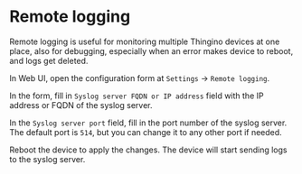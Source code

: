 Remote logging
==============

Remote logging is useful for monitoring multiple Thingino devices at one place,
also for debugging, especially when an error makes device to reboot, and logs
get deleted.

In Web UI, open the configuration form at `Settings` -> `Remote logging`.

In the form, fill in `Syslog server FQDN or IP address` field with the IP
address or FQDN of the syslog server.

In the `Syslog server port` field, fill in the port number of the syslog server.
The default port is `514`, but you can change it to any other port if needed.

Reboot the device to apply the changes.
The device will start sending logs to the syslog server.
